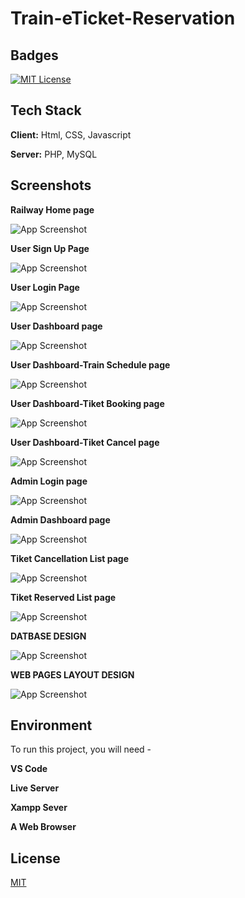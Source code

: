 
# Train-eTicket-Reservation

## Badges

[![MIT License](https://img.shields.io/badge/License-MIT-green.svg)](https://choosealicense.com/licenses/mit/)



## Tech Stack

**Client:** Html, CSS, Javascript

**Server:** PHP, MySQL



##  Screenshots

**Railway Home page**

![App Screenshot](https://github.com/Sazol-Sarker/project-3100-Train-eTicket-Reservation/blob/main/ui%20ux/UI%20design/1.png?raw=true)


**User Sign Up Page**

![App Screenshot](https://github.com/Sazol-Sarker/project-3100-Train-eTicket-Reservation/blob/main/ui%20ux/UI%20design/sign%20up%20Page.png?raw=true)


**User Login Page**

![App Screenshot](https://github.com/Sazol-Sarker/project-3100-Train-eTicket-Reservation/blob/main/ui%20ux/UI%20design/Login%20Page.png?raw=true)


**User Dashboard page**

![App Screenshot](https://github.com/Sazol-Sarker/project-3100-Train-eTicket-Reservation/blob/main/ui%20ux/UI%20design/after%20user%20login%20dashboard%20page.png?raw=true)

**User Dashboard-Train Schedule page**

![App Screenshot](https://github.com/Sazol-Sarker/project-3100-Train-eTicket-Reservation/blob/main/ui%20ux/UI%20design/User%20dashboard__Train%20Schedule.png?raw=true)

**User Dashboard-Tiket Booking  page**

![App Screenshot](https://github.com/Sazol-Sarker/project-3100-Train-eTicket-Reservation/blob/main/ui%20ux/UI%20design/User%20dashboard__book%20ticket%20Page.png?raw=true)

**User Dashboard-Tiket Cancel  page**

![App Screenshot](https://github.com/Sazol-Sarker/project-3100-Train-eTicket-Reservation/blob/main/ui%20ux/UI%20design/User%20dashboard__cancel%20ticket%20Page.png?raw=true)

**Admin Login page**

![App Screenshot](https://github.com/Sazol-Sarker/project-3100-Train-eTicket-Reservation/blob/main/ui%20ux/UI%20design/admin%20Login%20Page.png?raw=truee)


**Admin Dashboard page**

![App Screenshot](https://github.com/Sazol-Sarker/project-3100-Train-eTicket-Reservation/blob/main/ui%20ux/UI%20design/After%20admin%20login%20dashboard%20page.png?raw=true)


**Tiket Cancellation List page**

![App Screenshot](https://github.com/Sazol-Sarker/project-3100-Train-eTicket-Reservation/blob/main/ui%20ux/UI%20design/After%20admin%20login__Cancelled%20list%20page.png?raw=true)

**Tiket Reserved List page**

![App Screenshot](https://github.com/Sazol-Sarker/project-3100-Train-eTicket-Reservation/blob/main/ui%20ux/UI%20design/After%20admin%20login__reserve%20list%20page.png?raw=true)


**DATBASE DESIGN**

![App Screenshot](https://github.com/Sazol-Sarker/project-3100-Train-eTicket-Reservation/blob/main/ui%20ux/database%20design.png?raw=true)


**WEB PAGES LAYOUT DESIGN**

![App Screenshot](https://github.com/Sazol-Sarker/project-3100-Train-eTicket-Reservation/blob/main/ui%20ux/UX%20design%20of%20ticket%20reservation%20system.jpg?raw=true)












## Environment 

To run this project, you will need -

 **VS Code**

 **Live Server**

 **Xampp Sever**

 **A Web Browser**



## License

[MIT](https://choosealicense.com/licenses/mit/)

